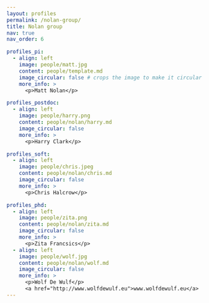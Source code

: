 ```yaml
---
layout: profiles
permalink: /nolan-group/
title: Nolan group
nav: true
nav_order: 6

profiles_pi:
  - align: left
    image: people/matt.jpg
    content: people/template.md
    image_circular: false # crops the image to make it circular
    more_info: >
      <p>Matt Nolan</p>

profiles_postdoc:
  - align: left
    image: people/harry.png
    content: people/nolan/harry.md
    image_circular: false
    more_info: >
      <p>Harry Clark</p>

profiles_soft:
  - align: left
    image: people/chris.jpeg
    content: people/nolan/chris.md
    image_circular: false
    more_info: >
      <p>Chris Halcrow</p>

profiles_phd:
  - align: left
    image: people/zita.png
    content: people/nolan/zita.md
    image_circular: false
    more_info: >
      <p>Zita Francsics</p>
  - align: left
    image: people/wolf.jpg
    content: people/nolan/wolf.md
    image_circular: false
    more_info: >
      <p>Wolf De Wulf</p>
      <a href="http://www.wolfdewulf.eu">www.wolfdewulf.eu</a>
---
```


